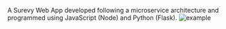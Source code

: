A Surevy Web App developed following a microservice architecture and programmed using JavaScript (Node) and Python (Flask).
![example](https://user-images.githubusercontent.com/71790151/191493072-0eb9a68c-4593-46ca-bcc3-2e3be2d9067a.png)
